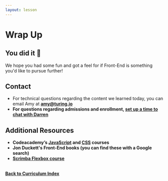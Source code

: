 ```yaml
---
layout: lesson
---
```


# Wrap Up

## You did it 🥳

We hope you had some fun and got a feel for if Front-End is something you'd like to pursue further!

## Contact

- For technical questions regarding the content we learned today, you can email Amy at <strong>amy@turing.io<strong>
- For questions regarding admissions and enrollment, <a target="blank" href="https://go.oncehub.com/darrenatturing" >set up a time to chat with Darren</a>

## Additional Resources

- Codeacademy’s <a target="blank" href="https://www.codecademy.com/learn/introduction-to-javascript">JavaScript</a> and <a target="blank" href="https://www.codecademy.com/learn/learn-css">CSS</a> courses
- Jon Duckett's Front-End books (you can find these with a Google search)
- <a target="blank" href="https://scrimba.com/g/gflexbox">Scrimba Flexbox course</a>

<br>
<a href="../">Back to Curriculum Index</a>
